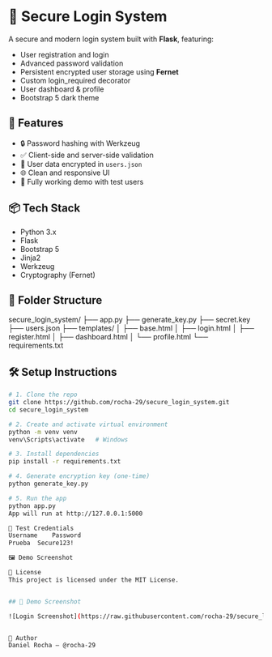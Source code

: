# 🔐 Secure Login System

A secure and modern login system built with **Flask**, featuring:
- User registration and login
- Advanced password validation
- Persistent encrypted user storage using **Fernet**
- Custom login_required decorator
- User dashboard & profile
- Bootstrap 5 dark theme

## 🚀 Features

- 🔒 Password hashing with Werkzeug
- ✅ Client-side and server-side validation
- 📁 User data encrypted in `users.json`
- 🌐 Clean and responsive UI
- 🧪 Fully working demo with test users

## 📦 Tech Stack

- Python 3.x
- Flask
- Bootstrap 5
- Jinja2
- Werkzeug
- Cryptography (Fernet)

## 📂 Folder Structure

secure_login_system/
├── app.py
├── generate_key.py
├── secret.key
├── users.json
├── templates/
│ ├── base.html
│ ├── login.html
│ ├── register.html
│ ├── dashboard.html
│ └── profile.html
└── requirements.txt


## 🛠️ Setup Instructions

```bash
# 1. Clone the repo
git clone https://github.com/rocha-29/secure_login_system.git
cd secure_login_system

# 2. Create and activate virtual environment
python -m venv venv
venv\Scripts\activate   # Windows

# 3. Install dependencies
pip install -r requirements.txt

# 4. Generate encryption key (one-time)
python generate_key.py

# 5. Run the app
python app.py
App will run at http://127.0.0.1:5000

🧪 Test Credentials
Username	Password
Prueba	Secure123!

🖼️ Demo Screenshot

📄 License
This project is licensed under the MIT License.


## 📸 Demo Screenshot

![Login Screenshot](https://raw.githubusercontent.com/rocha-29/secure_login_system/main/demo/login.png)


🌟 Author
Daniel Rocha — @rocha-29
